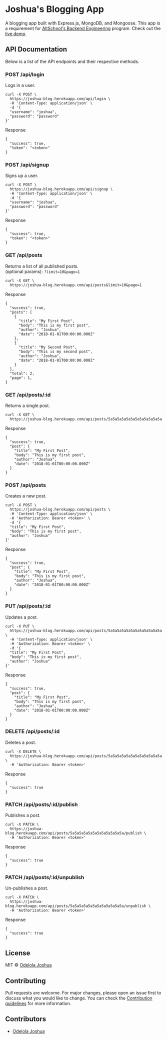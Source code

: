 # Joshua's Blogging App
A blogging app built with Express.js, MongoDB, and Mongoose. This app is a requirement for [AltSchool's Backend Engineering](https://www.altschoolafrica.com/) program. Check out the [live demo](https://joshua-blog.herokuapp.com/).

## API Documentation
Below is a list of the API endpoints and their respective methods.

### POST /api/login
Logs in a user. <br>
```
curl -X POST \
  https://joshua-blog.herokuapp.com/api/login \
  -H 'Content-Type: application/json' \
  -d '{
  "username": "joshua",
  "password": "password"
}'
```
Response
```
{
  "success": true,
  "token": "<token>"
}
```

### POST /api/signup
Signs up a user. <br>
```
curl -X POST \
  https://joshua-blog.herokuapp.com/api/signup \
  -H 'Content-Type: application/json' \
  -d '{
  "username": "joshua",
  "password": "password"
}'
```
Response
```
{
  "success": true,
  "token": "<token>"
}
```

### GET /api/posts
Returns a list of all published posts. <br>
(optional params): `?limit=10&page=1` <br>
```
curl -X GET \
  https://joshua-blog.herokuapp.com/api/posts&limit=10&page=1
```
Response
```
{
  "success": true,
  "posts": [
    {
      "title": "My First Post",
      "body": "This is my first post",
      "author": "Joshua",
      "date": "2018-01-01T00:00:00.000Z"
    },
    {
      "title": "My Second Post",
      "body": "This is my second post",
      "author": "Joshua",
      "date": "2018-01-01T00:00:00.000Z"
    }
  ],
  "total": 2,
  "page": 1,
}
```

### GET /api/posts/:id
Returns a single post. <br>
```
curl -X GET \
  https://joshua-blog.herokuapp.com/api/posts/5a5a5a5a5a5a5a5a5a5a5a5a
```
Response
```
{
  "success": true,
  "post": {
    "title": "My First Post",
    "body": "This is my first post",
    "author": "Joshua",
    "date": "2018-01-01T00:00:00.000Z"
  }
}
```

### POST /api/posts
Creates a new post. <br>
```
curl -X POST \
  https://joshua-blog.herokuapp.com/api/posts \
  -H 'Content-Type: application/json' \
  -H 'Authorization: Bearer <token>' \
  -d '{
  "title": "My First Post",
  "body": "This is my first post",
  "author": "Joshua"
}'
```
Response
```
{
  "success": true,
  "post": {
    "title": "My First Post",
    "body": "This is my first post",
    "author": "Joshua",
    "date": "2018-01-01T00:00:00.000Z"
  }
}
```

### PUT /api/posts/:id
Updates a post. <br>
```
curl -X PUT \
  https://joshua-blog.herokuapp.com/api/posts/5a5a5a5a5a5a5a5a5a5a5a5a \
  -H 'Content-Type: application/json' \
  -H 'Authorization: Bearer <token>' \
  -d '{
  "title": "My First Post",
  "body": "This is my first post",
  "author": "Joshua"
}'
```
Response
```
{
  "success": true,
  "post": {
    "title": "My First Post",
    "body": "This is my first post",
    "author": "Joshua",
    "date": "2018-01-01T00:00:00.000Z"
  }
}
```

### DELETE /api/posts/:id
Deletes a post. <br>
```
curl -X DELETE \
  https://joshua-blog.herokuapp.com/api/posts/5a5a5a5a5a5a5a5a5a5a5a5a \
  -H 'Authorization: Bearer <token>'
```
Response
```
{
  "success": true
}
```

### PATCH /api/posts/:id/publish
Publishes a post. <br>
```
curl -X PATCH \
  https://joshua-blog.herokuapp.com/api/posts/5a5a5a5a5a5a5a5a5a5a5a5a/publish \
  -H 'Authorization: Bearer <token>'
```
Response
```
{
  "success": true
}
```


### PATCH /api/posts/:id/unpublish
Un-publishes a post. <br>
```
curl -X PATCH \
  https://joshua-blog.herokuapp.com/api/posts/5a5a5a5a5a5a5a5a5a5a5a5a/unpublish \
  -H 'Authorization: Bearer <token>'
```
Response
```
{
  "success": true
}
```

## License
MIT © [Odelola Joshua](https://linkedin.com/in/joshua-odelola)

## Contributing
Pull requests are welcome. For major changes, please open an issue first to discuss what you would like to change. You can check the [Contribution guidelines](./docs/contributing.md) for more information.

## Contributors
- [Odelola Joshua](https://linkedin.com/in/joshua-odelola)